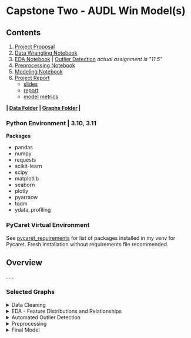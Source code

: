 # Capstone Two - AUDL Win Model(s)

## Contents

 1. [Project Proposal](/Capstone%20Two/propsal.pdf)
 2. [Data Wrangling Notebook](/Capstone%20Two/7.6_Wrangling.ipynb)
 3. [EDA Notebook](/Capstone%20Two/11.6_EDA.ipynb)  | [Outlier Detection](/Capstone%20Two/11.6_EDA_outlier-detection.ipynb) *actual assignment is "11.5"*
 4. [Preprocessing Notebook](/Capstone%20Two/16.3_Preprocessing-Training.ipynb)
 5. [Modeling Notebook](/Capstone%20Two/18.3_Modeling.ipynb)
 6. [Project Report](/Capstone%20Two/Report)
	- [slides](/Capstone%20Two/Report/slides.pdf)
	- [report](/Capstone%20Two/Report/report.pdf)
	- [model metrics](/Capstone%20Two/Report/final_model.csv)
   
**| [Data Folder](/Capstone%20Two/data/) | [Graphs Folder](/Capstone%20Two/graphs/) |**

### Python Environment | 3.10, 3.11

**Packages**
 - pandas 
 - numpy
 - requests
 - scikit-learn
 - scipy
 - matplotlib
 - seaborn
 - plotly
 - pyarraow
 - tqdm
 - ydata_profiling
 
### PyCaret Virtual Environment

See [pycaret_requirements](/Capstone%20Two/pycaret_requirements.txt) for list of packages installed in my venv for Pycaret. Fresh installation without requirements file recommended.
 
   
## Overview

. . .


### Selected Graphs

<details><summary>Data Cleaning</summary>

<br>**Feature Distributions after data collection**<br>
![Initial](/Capstone%20Two/graphs/data_cleaning/initial_distributions.png "Feature distributions after data collection") 
<br>**Feature Distributions after data cleaning**<br>
![Final](/Capstone%20Two/graphs/data_cleaning/clean_1_distributions.png "Feature distributions after data cleaning") 

</details>

<details><summary>EDA - Feature Distributions and Relationships</summary>

<br>**Feature Distributions, relation to Home Margin**<br>
![Distribution, Margin](/Capstone%20Two/graphs/EDA/hist_vs_margin.png "Features vs home margin") 
<br>**Feature Distributions, relation to Home Win**<br>
![Distribution, Win](/Capstone%20Two/graphs/EDA/all_features_hist_vs_win.png "Features vs home win chance") 
<br>**Feature+Target Correlations**<br>
![Correlation](/Capstone%20Two/graphs/EDA/corr_heatmap.png "Correlation Heat Map") 

</details>

<details><summary>Automated Outlier Detection</summary>

*see more thresholds and outlier detection based on PCA components in [folder](/Capstone%20Two/graphs/Outlier%20Detection)*

<br>**Isolation Forest**<br>
![Isolation Forest](/Capstone%20Two/graphs/Outlier%20Detection/engineered%20features/IsoForest_0.05.png "Isolation Forest - outlier detection") 
<br>**Local Outlier Factor**<br>
![Local Outlier Factor](/Capstone%20Two/graphs/Outlier%20Detection/engineered%20features/LocalOutlierFactor_0.05.png "Local Outlier Factor - outlier detection") 


</details>

<details><summary>Preprocessing</summary>

<br>**Linear Model Feature Selection**<br>
![feature selection](/Capstone%20Two/graphs/PreProc/linear-models_feature-selection-zoomed.png "various linear models performance vs number of features selected") 
<br>**Model Selection after HyperParameter Tuning**
![model selection](/Capstone%20Two/graphs/PreProc/model-selection_RMSE-vs-MAE.png "Tuned model metrics") 

</details>

<details><summary>Final Model</summary>

<br>**Predicted vs Actual Home Margin**<br>
![residuals_1](/Capstone%20Two/graphs/Model/final_predicted-vs-actual.png "Predicted Home Margin vs Actual Home Margin") 
<br>**Residuals vs Season**<br>
![residuals_2](/Capstone%20Two/graphs/Model/final_residual-by-year.png "Residuals by season") 
<br>**Residuals vs Home/Away Teams**<br>
![residuals_3](/Capstone%20Two/graphs/Model/final_residual-by-team.png "Resiudals by home/away team")

</details>




